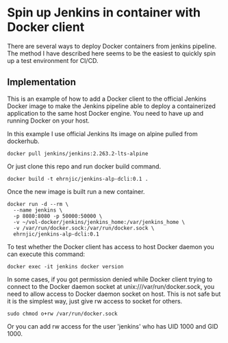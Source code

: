# Spin up Jenkins in container with Docker client

There are several ways to deploy Docker containers from jenkins pipeline. The method I have described here seems to be the easiest to quickly spin up a test environment for CI/CD.

## Implementation

This is an example of how to add a Docker client to the official Jenkins Docker image to make the Jenkins pipeline able to deploy a containerized application to the same host Docker engine. You need to have up and running Docker on your host.

In this example I use official Jenkins lts image on alpine pulled from dockerhub.

```
docker pull jenkins/jenkins:2.263.2-lts-alpine
```


Or just clone this repo and run docker build command.

```
docker build -t ehrnjic/jenkins-alp-dcli:0.1 .
```


Once the new image is built run a new container.

```
docker run -d --rm \
  --name jenkins \
  -p 8080:8080 -p 50000:50000 \
  -v ~/vol-docker/jenkins/jenkins_home:/var/jenkins_home \
  -v /var/run/docker.sock:/var/run/docker.sock \
  ehrnjic/jenkins-alp-dcli:0.1
```

To test whether the Docker client has access to host Docker daemon you can execute this command:

```
docker exec -it jenkins docker version
```

In some cases, if you got permission denied while Docker client trying to connect to the Docker daemon socket at unix:///var/run/docker.sock, you need to allow access to Docker daemon socket on host. This is not safe but it is the simplest way, just give rw access to socket for others.

```
sudo chmod o+rw /var/run/docker.sock
```

Or you can add rw access for the user 'jenkins' who has UID 1000 and GID 1000.
